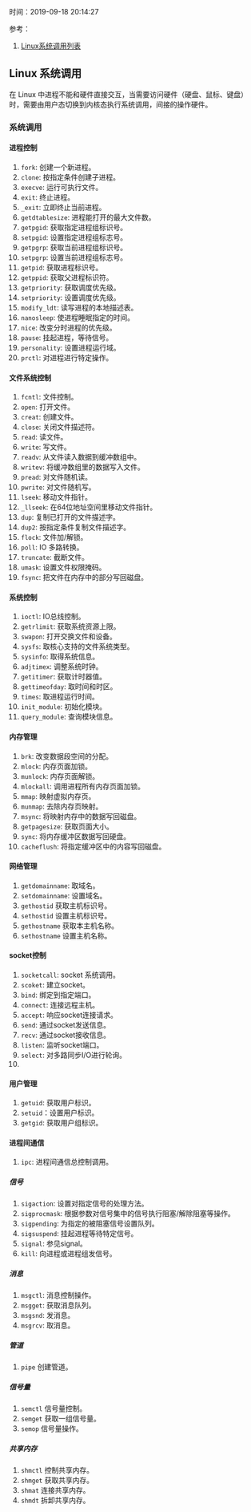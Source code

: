 时间：2019-09-18 20:14:27 

参考： 

1. [Linux系统调用列表](https://www.ibm.com/developerworks/cn/linux/kernel/syscall/part1/appendix.html)

## Linux 系统调用 

在 Linux 中进程不能和硬件直接交互，当需要访问硬件（硬盘、鼠标、键盘）时，需要由用户态切换到内核态执行系统调用，间接的操作硬件。

### 系统调用 

#### 进程控制 

1. `fork`: 创建一个新进程。
2. `clone`: 按指定条件创建子进程。
3. `execve`: 运行可执行文件。
4. `exit`: 终止进程。
5. `_exit`: 立即终止当前进程。
6. `getdtablesize`: 进程能打开的最大文件数。
7. `getpgid`: 获取指定进程组标识号。
8. `setpgid`: 设置指定进程组标志号。
9. `getpgrp`: 获取当前进程组标识号。
10. `setpgrp`: 设置当前进程组标志号。
11. `getpid`: 获取进程标识号。
12. `getppid`: 获取父进程标识符。
13. `getpriority`: 获取调度优先级。
14. `setpriority`: 设置调度优先级。
15. `modify_ldt`: 读写进程的本地描述表。
16. `nanosleep`: 使进程睡眠指定的时间。
17. `nice`: 改变分时进程的优先级。
18. `pause`: 挂起进程，等待信号。
19. `personality`: 设置进程运行域。
20. `prctl`: 对进程进行特定操作。

#### 文件系统控制

1. `fcntl`: 文件控制。
2. `open`: 打开文件。
3. `creat`: 创建文件。
4. `close`: 关闭文件描述符。
5. `read`: 读文件。
6. `write`: 写文件。
7. `readv`: 从文件读入数据到缓冲数组中。
8. `writev`: 将缓冲数组里的数据写入文件。
9. `pread`: 对文件随机读。
10. `pwrite`: 对文件随机写。
11. `lseek`: 移动文件指针。
12. `_llseek`: 在64位地址空间里移动文件指针。
13. `dup`: 复制已打开的文件描述字。
14. `dup2`: 按指定条件复制文件描述字。
15. `flock`: 文件加/解锁。
16. `poll`: IO 多路转换。
17. `truncate`: 截断文件。
18. `umask`: 设置文件权限掩码。
19. `fsync`: 把文件在内存中的部分写回磁盘。

#### 系统控制 

1. `ioctl`: IO总线控制。
2. `getrlimit`: 获取系统资源上限。
3. `swapon`: 打开交换文件和设备。
4. `sysfs`: 取核心支持的文件系统类型。
5. `sysinfo`: 取得系统信息。
6. `adjtimex`: 调整系统时钟。
7. `getitimer`: 获取计时器值。
8. `gettimeofday`: 取时间和时区。
9. `times`: 取进程运行时间。
10. `init_module`: 初始化模块。
11. `query_module`: 查询模块信息。

#### 内存管理 

1. `brk`: 改变数据段空间的分配。
2. `mlock`: 内存页面加锁。
3. `munlock`: 内存页面解锁。
4. `mlockall`: 调用进程所有内存页面加锁。
5. `mmap`: 	映射虚拟内存页。
6. `munmap`: 去除内存页映射。
7. `msync`: 将映射内存中的数据写回磁盘。
8. `getpagesize`: 获取页面大小。
9. `sync`: 将内存缓冲区数据写回硬盘。
10. `cacheflush`: 将指定缓冲区中的内容写回磁盘。

#### 网络管理 

1. `getdomainname`: 取域名。
2. `setdomainname`: 设置域名。
3. `gethostid` 获取主机标识号。
4. `sethostid` 设置主机标识号。
5. `gethostname` 获取本主机名称。
6. `sethostname` 设置主机名称。

#### socket控制 
1. `socketcall`: socket 系统调用。
2. `scoket`: 建立socket。
3. `bind`: 绑定到指定端口。
4. `connect`: 连接远程主机。
5. `accept`: 响应socket连接请求。
6. `send`: 通过socket发送信息。
7. `recv`: 通过socket接收信息。
8. `listen`: 监听socket端口。
9. `select`: 对多路同步I/O进行轮询。
10. 

#### 用户管理 

1. `getuid`: 获取用户标识。
2. `setuid`：设置用户标识。
3. `getgid`: 获取用户组标识。

#### 进程间通信 

1. `ipc`: 	进程间通信总控制调用。

##### 信号 

1. `sigaction`: 设置对指定信号的处理方法。
2. `sigprocmask`: 根据参数对信号集中的信号执行阻塞/解除阻塞等操作。
3. `sigpending`: 为指定的被阻塞信号设置队列。
4. `sigsuspend`: 挂起进程等待特定信号。
5. `signal`: 参见signal。
6. `kill`: 向进程或进程组发信号。

##### 消息 

1. `msgctl`: 消息控制操作。
2. `msgget`: 获取消息队列。
3. `msgsnd`: 发消息。
4. `msgrcv`: 取消息。

##### 管道 

1. `pipe` 创建管道。

##### 信号量 

1. `semctl` 信号量控制。
2. `semget` 获取一组信号量。
3. `semop` 信号量操作。

##### 共享内存

1. `shmctl` 控制共享内存。
2. `shmget` 获取共享内存。
3. `shmat` 连接共享内存。
4. `shmdt` 拆卸共享内存。